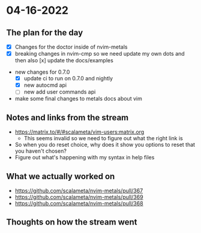 # 04-16-2022

## The plan for the day
  - [x] Changes for the doctor inside of nvim-metals
  - [x] breaking changes in nvim-cmp so we need update my own dots and then also
     [x] update the docs/examples
  - new changes for 0.7.0 
      - [x] update ci to run on 0.7.0 and nightly
      - [x] new autocmd api
      - [ ] new add user commands api

  - make some final changes to metals docs about vim

## Notes and links from the stream
  - https://matrix.to/#/#scalameta/vim-users:matrix.org
      - This seems invalid so we need to figure out what the right link is
  - So when you do reset choice, why does it show you options to reset that you
      haven't chosen?
  - Figure out what's happening with my syntax in help files

## What we actually worked on
  - https://github.com/scalameta/nvim-metals/pull/367
  - https://github.com/scalameta/nvim-metals/pull/369
  - https://github.com/scalameta/nvim-metals/pull/368

## Thoughts on how the stream went
